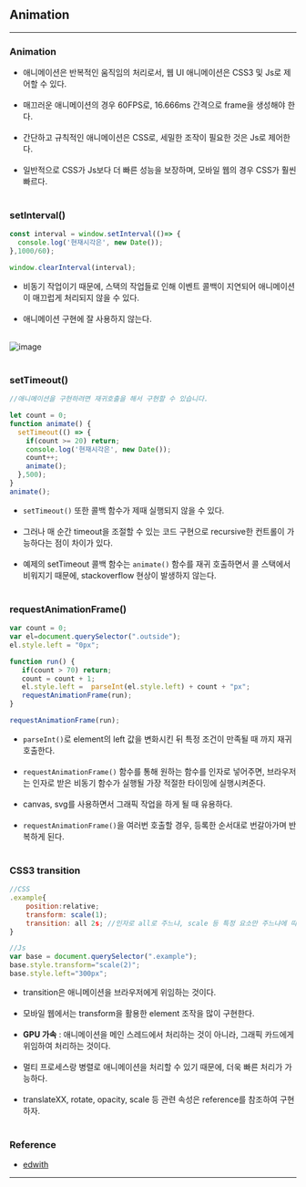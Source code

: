 Animation
---------

---

### Animation<br>

-	애니메이션은 반복적인 움직임의 처리로서, 웹 UI 애니메이션은 CSS3 및 Js로 제어할 수 있다.<br><br>
-	매끄러운 애니메이션의 경우 60FPS로, 16.666ms 간격으로 frame을 생성해야 한다.<br><br>
-	간단하고 규칙적인 애니메이션은 CSS로, 세밀한 조작이 필요한 것은 Js로 제어한다.<br><br>
-	일반적으로 CSS가 Js보다 더 빠른 성능을 보장하며, 모바일 웹의 경우 CSS가 훨씬 빠르다.<br><br>

### setInterval()<br>

```javascript
const interval = window.setInterval(()=> {
  console.log('현재시각은', new Date());
},1000/60);

window.clearInterval(interval);
```

-	비동기 작업이기 때문에, 스택의 작업들로 인해 이벤트 콜백이 지연되어 애니메이션이 매끄럽게 처리되지 않을 수 있다.<br><br>
-	애니메이션 구현에 잘 사용하지 않는다.<br><br>

![image](https://user-images.githubusercontent.com/56240505/70497519-c1c0d900-1b56-11ea-98c9-19d633df3c07.png)<br><br>

### setTimeout()<br>

```javascript
//애니메이션을 구현하려면 재귀호출을 해서 구현할 수 있습니다.

let count = 0;
function animate() {   
  setTimeout(() => {
    if(count >= 20) return;
    console.log('현재시각은', new Date());
    count++;
    animate();
  },500);
}
animate();
```

-	`setTimeout()` 또한 콜백 함수가 제때 실행되지 않을 수 있다.<br><br>
-	그러나 매 순간 timeout을 조절할 수 있는 코드 구현으로 recursive한 컨트롤이 가능하다는 점이 차이가 있다.<br><br>
-	예제의 setTimeout 콜백 함수는 `animate()` 함수를 재귀 호출하면서 콜 스택에서 비워지기 때문에, stackoverflow 현상이 발생하지 않는다.<br><br>

### requestAnimationFrame()<br>

```javascript
var count = 0;
var el=document.querySelector(".outside");
el.style.left = "0px";

function run() {
   if(count > 70) return;
   count = count + 1;
   el.style.left =  parseInt(el.style.left) + count + "px";
   requestAnimationFrame(run);
}

requestAnimationFrame(run);
```

-	`parseInt()`로 element의 left 값을 변화시킨 뒤 특정 조건이 만족될 때 까지 재귀 호출한다.<br><br>
-	`requestAnimationFrame()` 함수를 통해 원하는 함수를 인자로 넣어주면, 브라우저는 인자로 받은 비동기 함수가 실행될 가장 적절한 타이밍에 실행시켜준다.<br><br>
-	canvas, svg를 사용하면서 그래픽 작업을 하게 될 때 유용하다.<br><br>
-	`requestAnimationFrame()`을 여러번 호출할 경우, 등록한 순서대로 번갈아가며 반복하게 된다.<br><br>

### CSS3 transition<br>

```javascript
//CSS
.example{
    position:relative;
    transform: scale(1);
    transition: all 2s; //인자로 all로 주느냐, scale 등 특정 요소만 주느냐에 따라 결과 다름.
}

//Js
var base = document.querySelector(".example");
base.style.transform="scale(2)";
base.style.left="300px";

```

-	transition은 애니메이션을 브라우저에게 위임하는 것이다.<br><br>
-	모바일 웹에서는 transform을 활용한 element 조작을 많이 구현한다.<br><br>
-	**GPU 가속** : 애니메이션을 메인 스레드에서 처리하는 것이 아니라, 그래픽 카드에게 위임하여 처리하는 것이다.<br><br>
-	멀티 프로세스랑 병렬로 애니메이션을 처리할 수 있기 때문에, 더욱 빠른 처리가 가능하다.<br><br>
-	translateXX, rotate, opacity, scale 등 관련 속성은 reference를 참조하여 구현하자.<br><br>

### Reference<br>

-	[edwith](https://www.edwith.org/boostcourse-web/lecture/16754/)

---
